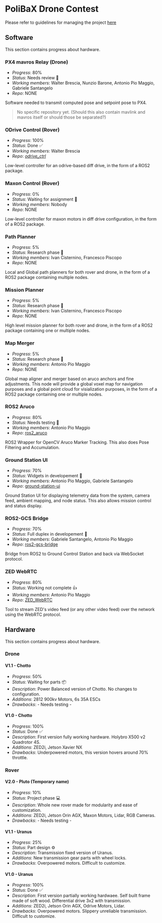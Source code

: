 # PoliBaX Drone Contest

Please refer to guidelines for managing the project [here](https://github.com/PolibaX/.github-private/blob/main/profile/guidelines.md)

## Software
This section contains progress about hardware.

### PX4 mavros Relay (Drone)
- *Progress*: 80%
- *Status*: Needs review 📄
- *Working members*: Walter Brescia, Nunzio Barone, Antonio Pio Maggio, Gabriele Santangelo
- *Repo*: NONE

Software needed to transmit computed pose and setpoint pose to PX4.

> No specific repository yet.
> (Should this also contain mavlink and mavros itself or should those be separated?)

### ODrive Control (Rover)
- *Progress*: 100%
- *Status*: Done ✅
- *Working members*: Walter Brescia
- *Repo*: [*odrive_ctrl*](https://github.com/PolibaX/odrive_ctrl)

Low-level controller for an odrive-based diff drive, in the form of a ROS2 package.

### Maxon Control (Rover)
- *Progress*: 0%
- *Status*: Waiting for assignment 🔎
- *Working members*: Nobody
- *Repo*: NONE

Low-level controller for maxon motors in diff drive configuration, in the form of a ROS2 package.

### Path Planner
- *Progress*: 5%
- *Status*: Research phase 📖
- *Working members*: Ivan Cisternino, Francesco Piscopo
- *Repo*: NONE

Local and Global path planners for both rover and drone, in the form of a ROS2 package containing multiple nodes.

### Mission Planner
- *Progress*: 5%
- *Status*: Research phase 📖
- *Working members*: Ivan Cisternino, Francesco Piscopo
- *Repo*: NONE

High level mission planner for both rover and drone, in the form of a ROS2 package containing one or multiple nodes.

### Map Merger
- *Progress*: 5%
- *Status*: Research phase 📖
- *Working members*: Antonio Pio Maggio
- *Repo*: NONE

Global map aligner and merger based on aruco anchors and fine adjustments. This node will provide
a global voxel map for navigation purposes and a global point cloud for visialization purposes,
in the form of a ROS2 package containing one or multiple nodes.

### ROS2 Aruco
- *Progress*: 80%
- *Status*: Needs testing 🧪
- *Working members*: Antonio Pio Maggio
- *Repo*: [ros2_aruco](https://github.com/PolibaX/ros2_aruco)

ROS2 Wrapper for OpenCV Aruco Marker Tracking. This also does Pose Filtering and Accumulation.

### Ground Station UI
- *Progress*: 70%
- *Status*: Widgets in developement 🚧
- *Working members*: Antonio Pio Maggio, Gabriele Santangelo
- *Repo*: [ground-station-ui](https://github.com/PolibaX/ground-station-ui)

Ground Station UI for displaying telemetry data from the system, camera feed, ambient mapping, and node status.
This also allows mission control and status display.

### ROS2-GCS Bridge
- *Progress*: 70%
- *Status*: Full duplex in developement 🚧
- *Working members*: Gabriele Santangelo, Antonio Pio Maggio
- *Repo*: [ros2-gcs-bridge](https://github.com/PolibaX/ros2-gcs-bridge)

Bridge from ROS2 to Ground Control Station and back via WebSocket protocol.

### ZED WebRTC
- *Progress*: 80%
- *Status*: Working not complete 👍
- *Working members*: Antonio Pio Maggio
- *Repo*: [ZED_WebRTC](https://github.com/PolibaX/ZED_WebRTC)

Tool to stream ZED's video feed (or any other video feed) over the network using the WebRTC protocol.

## Hardware
This section contains progress about hardware.

### Drone

#### V1.1 - Chotto
- *Progress*: 50%
- *Status*: Waiting for parts 📦
- *Description*: Power Balanced version of Chotto. No changes to configuration.
- *Additions*: 2812 900kv Motors, 6s 35A ESCs
- *Drawbacks*: - Needs testing -

#### V1.0 - Chotto
- *Progress*: 100%
- *Status*: Done ✅
- *Description*: First version fully working hardware. Holybro X500 v2 Quadrotor 4S.
- *Additions*: ZED2i, Jetson Xavier NX
- *Drawbacks*: Underpowered motors, this version hovers around 70% throttle.

### Rover

#### V2.0 - Pluto (Temporary name)
- *Progress*: 10%
- *Status*: Project phase 💻
- *Description*: Whole new rover made for modularity and ease of customization.
- *Additions*: ZED2i, Jetson Orin AGX, Maxon Motors, Lidar, RGB Cameras.
- *Drawbacks*: - Needs testing -

#### V1.1 - Uranus
- *Progress*: 25%
- *Status*: Part design ⚙️
- *Description*: Transmission fixed version of Uranus.
- *Additions*: New transmission gear parts with wheel locks.
- *Drawbacks*: Overpowered motors. Difficult to customize.

#### V1.0 - Uranus
- *Progress*: 100%
- *Status*: Done ✅
- *Description*: First version partially working hardwaee. Self built frame made of soft wood. Differential drive 3x2 with transmission.
- *Additions*: ZED2i, Jetson Orin AGX, Odrive Motors, Lidar.
- *Drawbacks*: Overpowered motors. Slippery unreliable transmission. Difficult to customize.
